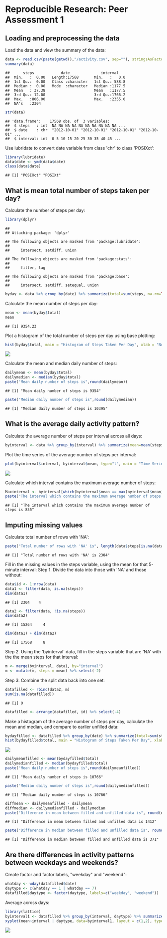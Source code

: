 # Reproducible Research: Peer Assessment 1


## Loading and preprocessing the data

Load the data and view the summary of the data:

```r
data <- read.csv(paste(getwd(),"/activity.csv", sep=""), stringsAsFactors=FALSE)
summary(data)
```

```
##      steps            date              interval     
##  Min.   :  0.00   Length:17568       Min.   :   0.0  
##  1st Qu.:  0.00   Class :character   1st Qu.: 588.8  
##  Median :  0.00   Mode  :character   Median :1177.5  
##  Mean   : 37.38                      Mean   :1177.5  
##  3rd Qu.: 12.00                      3rd Qu.:1766.2  
##  Max.   :806.00                      Max.   :2355.0  
##  NA's   :2304
```

```r
str(data)
```

```
## 'data.frame':	17568 obs. of  3 variables:
##  $ steps   : int  NA NA NA NA NA NA NA NA NA NA ...
##  $ date    : chr  "2012-10-01" "2012-10-01" "2012-10-01" "2012-10-01" ...
##  $ interval: int  0 5 10 15 20 25 30 35 40 45 ...
```

Use lubridate to convert date variable from class 'chr' to class 'POSIXct':

```r
library(lubridate)
data$date <- ymd(data$date)
class(data$date)
```

```
## [1] "POSIXct" "POSIXt"
```

## What is mean total number of steps taken per day?

Calculate the number of steps per day:

```r
library(dplyr)
```

```
## 
## Attaching package: 'dplyr'
```

```
## The following objects are masked from 'package:lubridate':
## 
##     intersect, setdiff, union
```

```
## The following objects are masked from 'package:stats':
## 
##     filter, lag
```

```
## The following objects are masked from 'package:base':
## 
##     intersect, setdiff, setequal, union
```

```r
byday <- data %>% group_by(date) %>% summarize(total=sum(steps, na.rm=TRUE))
```

Calculate the mean number of steps per day:

```r
mean <- mean(byday$total)
mean
```

```
## [1] 9354.23
```

Plot a histogram of the total number of steps per day using base plotting:

```r
hist(byday$total, main = "Histogram of Steps Taken Per Day", xlab = "Number of Steps", ylab = "Number of Days")
```

![](PA1_template1_files/figure-html/unnamed-chunk-5-1.png)

Calculate the mean and median daily number of steps:

```r
dailymean <- mean(byday$total)
dailymedian <- median(byday$total)
paste("Mean daily number of steps is",round(dailymean))
```

```
## [1] "Mean daily number of steps is 9354"
```

```r
paste("Median daily number of steps is",round(dailymedian))
```

```
## [1] "Median daily number of steps is 10395"
```

## What is the average daily activity pattern?

Calculate the average number of steps per interval across all days:

```r
byinterval <- data %>% group_by(interval) %>% summarize(mean=mean(steps, na.rm=TRUE))
```

Plot the time series of the average number of steps per interval:

```r
plot(byinterval$interval, byinterval$mean, type="l", main = "Time Series of The Average Number of Steps By Interval", xlab = "5-Minute Interval (hhmm)", ylab = "Average Number of Steps")
```

![](PA1_template1_files/figure-html/unnamed-chunk-8-1.png)

Calculate which interval contains the maximum average number of steps:

```r
Maxinterval <- byinterval[which(byinterval$mean == max(byinterval$mean)),1]
paste("The interval which contains the maximum average number of steps is", Maxinterval)
```

```
## [1] "The interval which contains the maximum average number of steps is 835"
```

## Imputing missing values

Calculate total number of rows with 'NA':

```r
paste("Total number of rows with 'NA' is", length(data$steps[is.na(data$steps)]))
```

```
## [1] "Total number of rows with 'NA' is 2304"
```

Fill in the missing values in the steps variable, using the mean for that 5-minute interval:
Step 1. Divide the data into those with 'NA' and those without:

```r
data$id <- 1:nrow(data)
data1 <- filter(data, is.na(steps))
dim(data1)
```

```
## [1] 2304    4
```

```r
data2 <- filter(data, !is.na(steps))
dim(data2)
```

```
## [1] 15264     4
```

```r
dim(data1) + dim(data2)
```

```
## [1] 17568     8
```

Step 2. Using the 'byinterval' data, fill in the steps variable that are 'NA' with the the mean steps for that interval:

```r
m <- merge(byinterval, data1, by="interval")
m <- mutate(m, steps = mean) %>% select(-2)
```

Step 3. Combine the split data back into one set:

```r
datafilled <- rbind(data2, m)
sum(is.na(datafilled))
```

```
## [1] 0
```

```r
datafilled <- arrange(datafilled, id) %>% select(-4)
```

Make a histogram of the average number of steps per day, calculate the mean and median, and compare to earlier unfilled data:

```r
bydayfilled <- datafilled %>% group_by(date) %>% summarize(total=sum(steps))
hist(bydayfilled$total, main = "Histogram of Steps Taken Per Day", xlab = "Number of Steps", ylab = "Number of Days")
```

![](PA1_template1_files/figure-html/unnamed-chunk-14-1.png)

```r
dailymeanfilled <- mean(bydayfilled$total)
dailymedianfilled <- median(bydayfilled$total)
paste("Mean daily number of steps is",round(dailymeanfilled))
```

```
## [1] "Mean daily number of steps is 10766"
```

```r
paste("Median daily number of steps is",round(dailymedianfilled))
```

```
## [1] "Median daily number of steps is 10766"
```

```r
diffmean <- dailymeanfilled - dailymean
diffmedian <- dailymedianfilled - dailymedian
paste("Difference in mean between filled and unfilled data is", round(diffmean))
```

```
## [1] "Difference in mean between filled and unfilled data is 1412"
```

```r
paste("Difference in median between filled and unfilled data is", round(diffmedian))
```

```
## [1] "Difference in median between filled and unfilled data is 371"
```

## Are there differences in activity patterns between weekdays and weekends?

Create factor and factor labels, "weekday" and "weekend":

```r
whatday <- wday(datafilled$date)
daytype <- c(whatday == 1 | whatday == 7)
datafilled$daytype <- factor(daytype, labels=c("weekday", "weekend"))
```

Average across days:

```r
library(lattice)
byinterval1 <- datafilled %>% group_by(interval, daytype) %>% summarize(mean=mean(steps, na.rm=TRUE))
xyplot(mean~interval | daytype, data=byinterval1, layout = c(1,2), type = "l", main = "Average Number of Steps by Interval and Day Type", xlab = "Interval (hhmm)", ylab = "Average Number of Steps")
```

![](PA1_template1_files/figure-html/unnamed-chunk-16-1.png)
